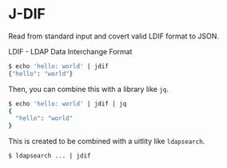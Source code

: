 # J-DIF

Read from standard input and covert valid LDIF format to JSON.

LDIF - LDAP Data Interchange Format

```bash
$ echo 'hello: world' | jdif 
{"hello": "world"}
```

Then, you can combine this with a library like `jq`.

```bash
$ echo 'hello: world' | jdif | jq
{
  "hello": "world"
}
```

This is created to be combined with a uitlity like `ldapsearch`.

```bash
$ ldapsearch ... | jdif
```
